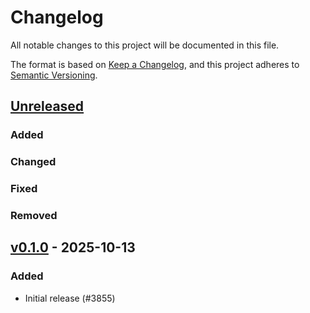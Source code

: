 # Changelog

All notable changes to this project will be documented in this file.

The format is based on [Keep a Changelog](https://keepachangelog.com/en/1.0.0/),
and this project adheres to [Semantic Versioning](https://semver.org/spec/v2.0.0.html).

## [Unreleased]

### Added


### Changed


### Fixed


### Removed


## [v0.1.0] - 2025-10-13

### Added

- Initial release (#3855)

[v0.1.0]: https://github.com/esp-rs/esp-hal/releases/tag/esp-radio-rtos-driver-v0.1.0
[Unreleased]: https://github.com/esp-rs/esp-hal/compare/esp-radio-rtos-driver-v0.1.0...HEAD
